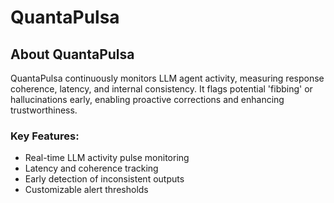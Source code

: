 # QuantaPulsa

## About QuantaPulsa
QuantaPulsa continuously monitors LLM agent activity, measuring response coherence, latency, and internal consistency. It flags potential 'fibbing' or hallucinations early, enabling proactive corrections and enhancing trustworthiness.

### Key Features:
- Real-time LLM activity pulse monitoring
- Latency and coherence tracking
- Early detection of inconsistent outputs
- Customizable alert thresholds
